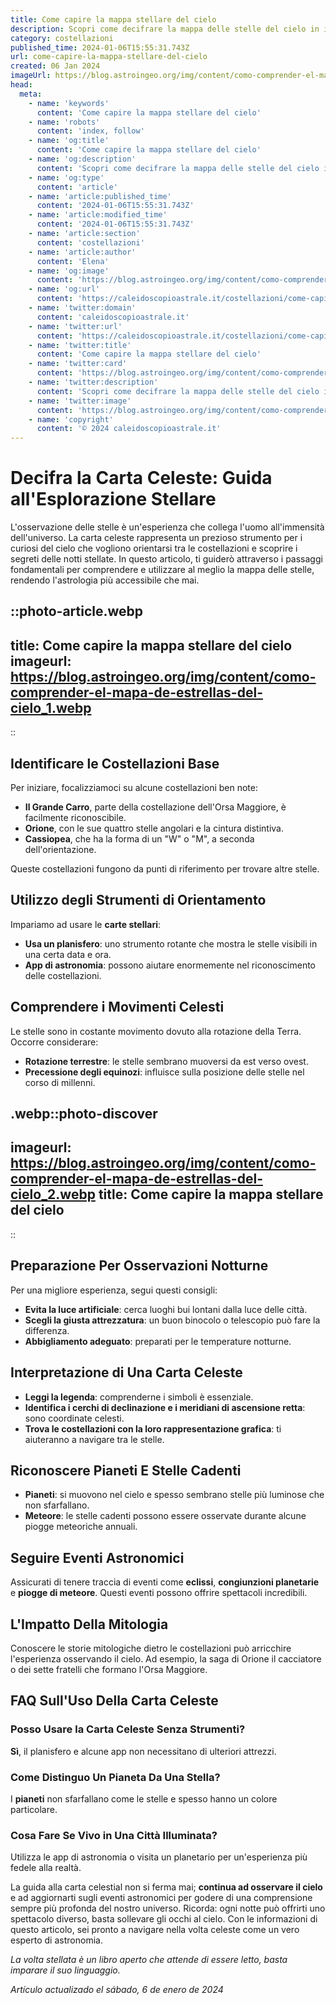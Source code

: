 ```yaml
---
title: Come capire la mappa stellare del cielo
description: Scopri come decifrare la mappa delle stelle del cielo in italiano con la nostra guida facile e pratica per principianti. Esplora lastronomia ora!
category: costellazioni
published_time: 2024-01-06T15:55:31.743Z
url: come-capire-la-mappa-stellare-del-cielo
created: 06 Jan 2024
imageUrl: https://blog.astroingeo.org/img/content/como-comprender-el-mapa-de-estrellas-del-cielo_1.webp
head:
  meta:
    - name: 'keywords'
      content: 'Come capire la mappa stellare del cielo'
    - name: 'robots'
      content: 'index, follow'
    - name: 'og:title'
      content: 'Come capire la mappa stellare del cielo'
    - name: 'og:description'
      content: 'Scopri come decifrare la mappa delle stelle del cielo in italiano con la nostra guida facile e pratica per principianti. Esplora lastronomia ora!'
    - name: 'og:type'
      content: 'article'
    - name: 'article:published_time'
      content: '2024-01-06T15:55:31.743Z'
    - name: 'article:modified_time'
      content: '2024-01-06T15:55:31.743Z'
    - name: 'article:section'
      content: 'costellazioni'
    - name: 'article:author'
      content: 'Elena'
    - name: 'og:image'
      content: 'https://blog.astroingeo.org/img/content/como-comprender-el-mapa-de-estrellas-del-cielo_1.webp'
    - name: 'og:url'
      content: 'https://caleidoscopioastrale.it/costellazioni/come-capire-la-mappa-stellare-del-cielo'
    - name: 'twitter:domain'
      content: 'caleidoscopioastrale.it'
    - name: 'twitter:url'
      content: 'https://caleidoscopioastrale.it/costellazioni/come-capire-la-mappa-stellare-del-cielo'
    - name: 'twitter:title'
      content: 'Come capire la mappa stellare del cielo'
    - name: 'twitter:card'
      content: 'https://blog.astroingeo.org/img/content/como-comprender-el-mapa-de-estrellas-del-cielo_1.webp'
    - name: 'twitter:description'
      content: 'Scopri come decifrare la mappa delle stelle del cielo in italiano con la nostra guida facile e pratica per principianti. Esplora lastronomia ora!'
    - name: 'twitter:image'
      content: 'https://blog.astroingeo.org/img/content/como-comprender-el-mapa-de-estrellas-del-cielo_1.webp'
    - name: 'copyright'
      content: '© 2024 caleidoscopioastrale.it'
---
```

# Decifra la Carta Celeste: Guida all'Esplorazione Stellare

L'osservazione delle stelle è un'esperienza che collega l'uomo all'immensità dell'universo. La carta celeste rappresenta un prezioso strumento per i curiosi del cielo che vogliono orientarsi tra le costellazioni e scoprire i segreti delle notti stellate. In questo articolo, ti guiderò attraverso i passaggi fondamentali per comprendere e utilizzare al meglio la mappa delle stelle, rendendo l'astrologia più accessibile che mai.

::photo-article.webp
---
title: Come capire la mappa stellare del cielo
imageurl: https://blog.astroingeo.org/img/content/como-comprender-el-mapa-de-estrellas-del-cielo_1.webp
---
::

## Identificare le Costellazioni Base

Per iniziare, focalizziamoci su alcune costellazioni ben note:

- **Il Grande Carro**, parte della costellazione dell'Orsa Maggiore, è facilmente riconoscibile.
- **Orione**, con le sue quattro stelle angolari e la cintura distintiva.
- **Cassiopea**, che ha la forma di un "W" o "M", a seconda dell'orientazione.

Queste costellazioni fungono da punti di riferimento per trovare altre stelle.

## Utilizzo degli Strumenti di Orientamento

Impariamo ad usare le **carte stellari**:

- **Usa un planisfero**: uno strumento rotante che mostra le stelle visibili in una certa data e ora.
- **App di astronomia**: possono aiutare enormemente nel riconoscimento delle costellazioni.

## Comprendere i Movimenti Celesti

Le stelle sono in costante movimento dovuto alla rotazione della Terra. Occorre considerare:

- **Rotazione terrestre**: le stelle sembrano muoversi da est verso ovest.
- **Precessione degli equinozi**: influisce sulla posizione delle stelle nel corso di millenni.

.webp::photo-discover
---
imageurl: https://blog.astroingeo.org/img/content/como-comprender-el-mapa-de-estrellas-del-cielo_2.webp
title: Come capire la mappa stellare del cielo
---
::

## Preparazione Per Osservazioni Notturne

Per una migliore esperienza, segui questi consigli:

- **Evita la luce artificiale**: cerca luoghi bui lontani dalla luce delle città.
- **Scegli la giusta attrezzatura**: un buon binocolo o telescopio può fare la differenza.
- **Abbigliamento adeguato**: preparati per le temperature notturne.

## Interpretazione di Una Carta Celeste

- **Leggi la legenda**: comprenderne i simboli è essenziale.
- **Identifica i cerchi di declinazione e i meridiani di ascensione retta**: sono coordinate celesti.
- **Trova le costellazioni con la loro rappresentazione grafica**: ti aiuteranno a navigare tra le stelle.

## Riconoscere Pianeti E Stelle Cadenti

- **Pianeti**: si muovono nel cielo e spesso sembrano stelle più luminose che non sfarfallano.
- **Meteore**: le stelle cadenti possono essere osservate durante alcune piogge meteoriche annuali.

## Seguire Eventi Astronomici

Assicurati di tenere traccia di eventi come **eclissi**, **congiunzioni planetarie** e **piogge di meteore**. Questi eventi possono offrire spettacoli incredibili.

## L'Impatto Della Mitologia

Conoscere le storie mitologiche dietro le costellazioni può arricchire l'esperienza osservando il cielo. Ad esempio, la saga di Orione il cacciatore o dei sette fratelli che formano l'Orsa Maggiore.

## FAQ Sull'Uso Della Carta Celeste

### Posso Usare la Carta Celeste Senza Strumenti?
**Sì**, il planisfero e alcune app non necessitano di ulteriori attrezzi.

### Come Distinguo Un Pianeta Da Una Stella?
I **pianeti** non sfarfallano come le stelle e spesso hanno un colore particolare.

### Cosa Fare Se Vivo in Una Città Illuminata?
Utilizza le app di astronomia o visita un planetario per un'esperienza più fedele alla realtà.

La guida alla carta celestial non si ferma mai; **continua ad osservare il cielo** e ad aggiornarti sugli eventi astronomici per godere di una comprensione sempre più profonda del nostro universo. Ricorda: ogni notte può offrirti uno spettacolo diverso, basta sollevare gli occhi al cielo. Con le informazioni di questo articolo, sei pronto a navigare nella volta celeste come un vero esperto di astronomia.

*La volta stellata è un libro aperto che attende di essere letto, basta imparare il suo linguaggio.*

_Artículo actualizado el sábado, 6 de enero de 2024_